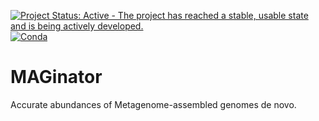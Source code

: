 [![Project Status: Active - The project has reached a stable, usable state and is being actively developed.](http://www.repostatus.org/badges/latest/active.svg)](http://www.repostatus.org/#active)
[![Conda](https://anaconda.org/russel88/maginator/badges/installer/conda.svg)](https://anaconda.org/russel88/maginator)

# MAGinator

Accurate abundances of Metagenome-assembled genomes de novo.
